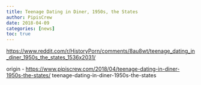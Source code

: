 ```yaml
---
title: Teenage Dating in Diner, 1950s, the States
author: PipisCrew
date: 2018-04-09
categories: [news]
toc: true
---
```


https://www.reddit.com/r/HistoryPorn/comments/8au8wt/teenage_dating_in_diner_1950s_the_states_1536x2031/

origin - https://www.pipiscrew.com/2018/04/teenage-dating-in-diner-1950s-the-states/ teenage-dating-in-diner-1950s-the-states